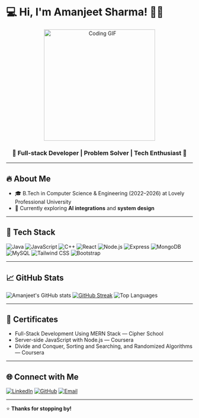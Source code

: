 # 💻 Hi, I'm Amanjeet Sharma! 👨‍💻

<p align="center">
  <img src="https://media.giphy.com/media/qgQUggAC3Pfv687qPC/giphy.gif" width="300" alt="Coding GIF">
</p>

<h3 align="center">🚀 Full-stack Developer | Problem Solver | Tech Enthusiast 🚀</h3>

---

## 🔥 About Me
- 🎓 B.Tech in Computer Science & Engineering (2022–2026) at Lovely Professional University
- 🌱 Currently exploring **AI integrations** and **system design**
  
---

## 🧰 Tech Stack

![Java](https://img.shields.io/badge/-Java-007396?style=flat-square&logo=java&logoColor=white)
![JavaScript](https://img.shields.io/badge/-JavaScript-F7DF1E?style=flat-square&logo=javascript&logoColor=black)
![C++](https://img.shields.io/badge/-C++-00599C?style=flat-square&logo=c%2b%2b&logoColor=white)
![React](https://img.shields.io/badge/-React-20232A?style=flat-square&logo=react)
![Node.js](https://img.shields.io/badge/-Node.js-339933?style=flat-square&logo=node.js&logoColor=white)
![Express](https://img.shields.io/badge/-Express-000000?style=flat-square&logo=express&logoColor=white)
![MongoDB](https://img.shields.io/badge/-MongoDB-4DB33D?style=flat-square&logo=mongodb&logoColor=white)
![MySQL](https://img.shields.io/badge/-MySQL-4479A1?style=flat-square&logo=mysql&logoColor=white)
![Tailwind CSS](https://img.shields.io/badge/-Tailwind%20CSS-38B2AC?style=flat-square&logo=tailwind-css&logoColor=white)
![Bootstrap](https://img.shields.io/badge/-Bootstrap-563D7C?style=flat-square&logo=bootstrap&logoColor=white)

---

## 📈 GitHub Stats

![Amanjeet's GitHub stats](https://github-readme-stats.vercel.app/api?username=AmanjeetSharma&show_icons=true&theme=radical)
[![GitHub Streak](https://streak-stats.demolab.com?user=AmanjeetSharma&theme=radical)](https://git.io/streak-stats)
![Top Languages](https://github-readme-stats.vercel.app/api/top-langs/?username=AmanjeetSharma&layout=compact&theme=radical)

---

## 🏅 Certificates

- Full-Stack Development Using MERN Stack — Cipher School
- Server-side JavaScript with Node.js — Coursera
- Divide and Conquer, Sorting and Searching, and Randomized Algorithms — Coursera

---

## 🌐 Connect with Me

[![LinkedIn](https://img.shields.io/badge/-LinkedIn-0077B5?style=flat-square&logo=linkedin&logoColor=white)](https://linkedin.com/in/amanjeet-sharma-20b75a252)
[![GitHub](https://img.shields.io/badge/-GitHub-181717?style=flat-square&logo=github&logoColor=white)](https://github.com/AmanjeetSharma)
[![Email](https://img.shields.io/badge/-Email-D14836?style=flat-square&logo=gmail&logoColor=white)](mailto:amansharma23503@gmail.com)

---

⭐️ **Thanks for stopping by!**
